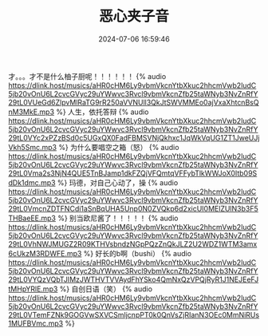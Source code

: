 ﻿---
title: 恶心夹子音
tags:
  - 录音
categories:
  - 乱唱乱配
mathjax: true
abbrlink: 11cdb94c
date: 2024-07-06 16:59:46
description: 🎧自己在家闲着没事乱唱的，很恶心，谨慎点开
---
才。。。才不是什么柚子厨呢！！！！！！
{% audio https://dlink.host/musics/aHR0cHM6Ly9vbmVkcnYtbXkuc2hhcmVwb2ludC5jb20vOnU6L2cvcGVyc29uYWwvc3Rvcl9vbmVkcnZfb25taWNyb3NvZnRfY29tL0VUeGd6ZlpvMlRaTG9rR250aVVNUll3QkJtSWVMMEo0ajVxaXhtcnBsQnM3MkE.mp3 %}
人生，依托答辩
{% audio https://dlink.host/musics/aHR0cHM6Ly9vbmVkcnYtbXkuc2hhcmVwb2ludC5jb20vOnU6L2cvcGVyc29uYWwvc3Rvcl9vbmVkcnZfb25taWNyb3NvZnRfY29tL0VYc2xPZzBSd0c5UGxQX0FadFBMSVNjQkhxc1JqWkVqUG1ZT1JweUJjVkh5Smc.mp3 %}
为什么要唱空之箱（怒）
{% audio https://dlink.host/musics/aHR0cHM6Ly9vbmVkcnYtbXkuc2hhcmVwb2ludC5jb20vOnU6L2cvcGVyc29uYWwvc3Rvcl9vbmVkcnZfb25taWNyb3NvZnRfY29tL0Vma2s3NjN4QUE5TnBJamp1dkFZQjVFQmtqVFFybTlkWWJoX0Itb09SdDk1dmc.mp3 %}
玛德，对自己心动了，操
{% audio https://dlink.host/musics/aHR0cHM6Ly9vbmVkcnYtbXkuc2hhcmVwb2ludC5jb20vOnU6L2cvcGVyc29uYWwvc3Rvcl9vbmVkcnZfb25taWNyb3NvZnRfY29tL0VmcnZDTFNCdi1aSnBqUHA5Unp0N0ZVQkp6d2xicUI0MElZUlN3b3F5THBaeEE.mp3 %}
别当欧尼酱了！！！！！
{% audio https://dlink.host/musics/aHR0cHM6Ly9vbmVkcnYtbXkuc2hhcmVwb2ludC5jb20vOnU6L2cvcGVyc29uYWwvc3Rvcl9vbmVkcnZfb25taWNyb3NvZnRfY29tL0VhNWJMUGZ2R09KTHVsbndzNGpPQzZnQkJLZ2U2WDZ1WTM3amx6cUkzM3RDWFE.mp3 %}
好长的b啊（bushi）
{% audio https://dlink.host/musics/aHR0cHM6Ly9vbmVkcnYtbXkuc2hhcmVwb2ludC5jb20vOnU6L2cvcGVyc29uYWwvc3Rvcl9vbmVkcnZfb25taWNyb3NvZnRfY29tL0VYQzVQbTJIMzJWTHVTVVAydFhYSko4QmNxQzVPQjRyR1J1NEJEeFJtMHpYRlE.mp3 %}
自创日语（笑）
{% audio https://dlink.host/musics/aHR0cHM6Ly9vbmVkcnYtbXkuc2hhcmVwb2ludC5jb20vOnU6L2cvcGVyc29uYWwvc3Rvcl9vbmVkcnZfb25taWNyb3NvZnRfY29tL0VTemFZNk9GOGVwSXVCSmljcnpPT0k0QnVsZjRIanN3OEc0MmNiRUs1MUFBVmc.mp3 %}